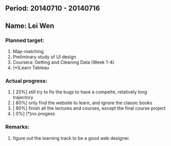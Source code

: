 ## Period: 20140710 - 20140716
## Name: Lei Wen

### Planned target:
1.   Map-matching
2.   Preliminary study of UI design
3.   Coursera: Getting and Cleaning Data (Week 1-4)
4.   (*)Learn Tableau

### Actual progress:
1.   [ 20%] still try to fix the bugs to have a compelte, relatively long trajectory 
2.   [ 80%] only find the website to learn, and ignore the classic books
3.   [ 90%] finish all the lectures and courses, except the final course project 
4.   [  0%] (*)no progess

### Remarks:
1.   figure out the learning track to be a good web designer. 
